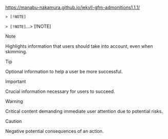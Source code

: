 https://manabu-nakamura.github.io/jekyll-gfm-admonitions1.1.1/

```
> [!NOTE]
```

`> [!NOTE]`...> [!NOTE]

> [!NOTE]  
> Highlights information that users should take into account,
> even when skimming.

> [!TIP]
> Optional information to help a user be more successful.

> [!IMPORTANT]  
> Crucial information necessary for users to succeed.

> [!WARNING]  
> Critical content demanding immediate user attention due to potential risks.

> [!CAUTION]
> Negative potential consequences of an action.
